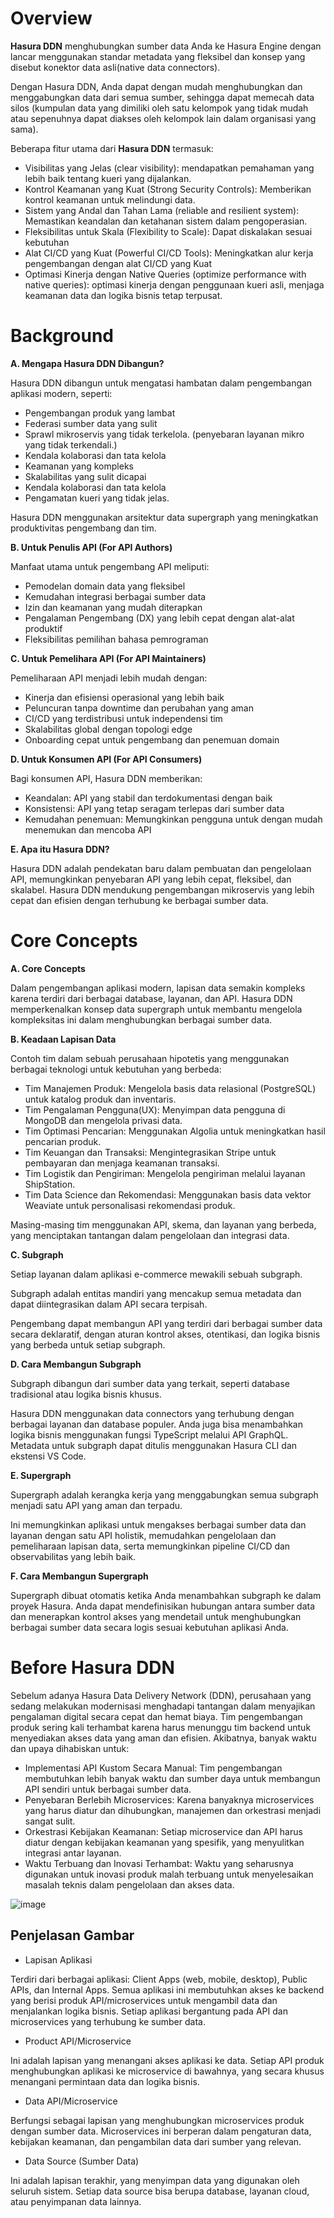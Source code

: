 # Overview

**Hasura DDN** menghubungkan sumber data Anda ke Hasura Engine dengan lancar menggunakan standar metadata yang fleksibel dan konsep yang disebut konektor data asli(native data connectors).

Dengan Hasura DDN, Anda dapat dengan mudah menghubungkan dan menggabungkan data dari semua sumber, sehingga dapat memecah data silos (kumpulan data yang dimiliki oleh satu kelompok yang tidak mudah atau sepenuhnya dapat diakses oleh kelompok lain dalam organisasi yang sama).

Beberapa fitur utama dari **Hasura DDN** termasuk:

- Visibilitas yang Jelas (clear visibility): mendapatkan pemahaman yang lebih baik tentang kueri yang dijalankan.
- Kontrol Keamanan yang Kuat (Strong Security Controls): Memberikan kontrol keamanan untuk melindungi data.
- Sistem yang Andal dan Tahan Lama (reliable and resilient system): Memastikan keandalan dan ketahanan sistem dalam pengoperasian.
- Fleksibilitas untuk Skala (Flexibility to Scale): Dapat diskalakan sesuai kebutuhan
- Alat CI/CD yang Kuat (Powerful CI/CD Tools): Meningkatkan alur kerja pengembangan dengan alat CI/CD yang Kuat
- Optimasi Kinerja dengan Native Queries (optimize performance with native queries): optimasi kinerja dengan penggunaan kueri asli, menjaga keamanan data dan logika bisnis tetap terpusat.

# Background

**A. Mengapa Hasura DDN Dibangun?**

  Hasura DDN dibangun untuk mengatasi hambatan dalam pengembangan aplikasi modern, seperti:

- Pengembangan produk yang lambat
- Federasi sumber data yang sulit
- Sprawl mikroservis yang tidak terkelola. (penyebaran layanan mikro yang tidak terkendali.)
- Kendala kolaborasi dan tata kelola
- Keamanan yang kompleks  
- Skalabilitas yang sulit dicapai
- Kendala kolaborasi dan tata kelola
- Pengamatan kueri yang tidak jelas.

Hasura DDN menggunakan arsitektur data supergraph yang meningkatkan produktivitas pengembang dan tim.

**B. Untuk Penulis API (For API Authors)**

Manfaat utama untuk pengembang API meliputi:

- Pemodelan domain data yang fleksibel
- Kemudahan integrasi berbagai sumber data
- Izin dan keamanan yang mudah diterapkan
- Pengalaman Pengembang (DX) yang lebih cepat dengan alat-alat produktif
- Fleksibilitas pemilihan bahasa pemrograman

**C. Untuk Pemelihara API (For API Maintainers)**

Pemeliharaan API menjadi lebih mudah dengan:

- Kinerja dan efisiensi operasional yang lebih baik
- Peluncuran tanpa downtime dan perubahan yang aman
- CI/CD yang terdistribusi untuk independensi tim
- Skalabilitas global dengan topologi edge
- Onboarding cepat untuk pengembang dan penemuan domain

**D. Untuk Konsumen API (For API Consumers)**

Bagi konsumen API, Hasura DDN memberikan:

- Keandalan: API yang stabil dan terdokumentasi dengan baik
- Konsistensi: API yang tetap seragam terlepas dari sumber data
- Kemudahan penemuan: Memungkinkan pengguna untuk dengan mudah menemukan dan mencoba API

**E. Apa itu Hasura DDN?**

Hasura DDN adalah pendekatan baru dalam pembuatan dan pengelolaan API, memungkinkan penyebaran API yang lebih cepat, fleksibel, dan skalabel. Hasura DDN mendukung pengembangan mikroservis yang lebih cepat dan efisien dengan terhubung ke berbagai sumber data.

# Core Concepts

**A. Core Concepts**

Dalam pengembangan aplikasi modern, lapisan data semakin kompleks karena terdiri dari berbagai database, layanan, dan API. Hasura DDN memperkenalkan konsep data supergraph untuk membantu mengelola kompleksitas ini dalam menghubungkan berbagai sumber data.

**B. Keadaan Lapisan Data**

Contoh tim dalam sebuah perusahaan hipotetis yang menggunakan berbagai teknologi untuk kebutuhan yang berbeda:

- Tim Manajemen Produk: Mengelola basis data relasional (PostgreSQL) untuk katalog produk dan inventaris.
- Tim Pengalaman Pengguna(UX): Menyimpan data pengguna di MongoDB dan mengelola privasi data.
- Tim Optimasi Pencarian: Menggunakan Algolia untuk meningkatkan hasil pencarian produk.
- Tim Keuangan dan Transaksi: Mengintegrasikan Stripe untuk pembayaran dan menjaga keamanan transaksi.
- Tim Logistik dan Pengiriman: Mengelola pengiriman melalui layanan ShipStation.
- Tim Data Science dan Rekomendasi: Menggunakan basis data vektor Weaviate untuk personalisasi rekomendasi produk.
  
Masing-masing tim menggunakan API, skema, dan layanan yang berbeda, yang menciptakan tantangan dalam pengelolaan dan integrasi data.

**C. Subgraph**

Setiap layanan dalam aplikasi e-commerce mewakili sebuah subgraph. 

Subgraph adalah entitas mandiri yang mencakup semua metadata dan dapat diintegrasikan dalam API secara terpisah. 

Pengembang dapat membangun API yang terdiri dari berbagai sumber data secara deklaratif, dengan aturan kontrol akses, otentikasi, dan logika bisnis yang berbeda untuk setiap subgraph.

**D. Cara Membangun Subgraph**

Subgraph dibangun dari sumber data yang terkait, seperti database tradisional atau logika bisnis khusus. 

Hasura DDN menggunakan data connectors yang terhubung dengan berbagai layanan dan database populer. Anda juga bisa menambahkan logika bisnis menggunakan fungsi TypeScript melalui API GraphQL. Metadata untuk subgraph dapat ditulis menggunakan Hasura CLI dan ekstensi VS Code.

**E. Supergraph**

Supergraph adalah kerangka kerja yang menggabungkan semua subgraph menjadi satu API yang aman dan terpadu. 

Ini memungkinkan aplikasi untuk mengakses berbagai sumber data dan layanan dengan satu API holistik, memudahkan pengelolaan dan pemeliharaan lapisan data, serta memungkinkan pipeline CI/CD dan observabilitas yang lebih baik.

**F. Cara Membangun Supergraph**

Supergraph dibuat otomatis ketika Anda menambahkan subgraph ke dalam proyek Hasura. Anda dapat mendefinisikan hubungan antara sumber data dan menerapkan kontrol akses yang mendetail untuk menghubungkan berbagai sumber data secara logis sesuai kebutuhan aplikasi Anda.

# Before Hasura DDN

Sebelum adanya Hasura Data Delivery Network (DDN), perusahaan yang sedang melakukan modernisasi menghadapi tantangan dalam menyajikan pengalaman digital secara cepat dan hemat biaya. Tim pengembangan produk sering kali terhambat karena harus menunggu tim backend untuk menyediakan akses data yang aman dan efisien. Akibatnya, banyak waktu dan upaya dihabiskan untuk:

- Implementasi API Kustom Secara Manual: Tim pengembangan membutuhkan lebih banyak waktu dan sumber daya untuk membangun API sendiri untuk berbagai sumber data.
- Penyebaran Berlebih Microservices: Karena banyaknya microservices yang harus diatur dan dihubungkan, manajemen dan orkestrasi menjadi sangat sulit.
- Orkestrasi Kebijakan Keamanan: Setiap microservice dan API harus diatur dengan kebijakan keamanan yang spesifik, yang menyulitkan integrasi antar layanan.
- Waktu Terbuang dan Inovasi Terhambat: Waktu yang seharusnya digunakan untuk inovasi produk malah terbuang untuk menyelesaikan masalah teknis dalam pengelolaan dan akses data.

![image](https://github.com/user-attachments/assets/5fa2c308-0376-491e-90e5-30588a19ed21)

## Penjelasan Gambar

- Lapisan Aplikasi

Terdiri dari berbagai aplikasi: Client Apps (web, mobile, desktop), Public APIs, dan Internal Apps. Semua aplikasi ini membutuhkan akses ke backend yang berisi produk API/microservices untuk mengambil data dan menjalankan logika bisnis. Setiap aplikasi bergantung pada API dan microservices yang terhubung ke sumber data.

- Product API/Microservice

Ini adalah lapisan yang menangani akses aplikasi ke data. Setiap API produk menghubungkan aplikasi ke microservice di bawahnya, yang secara khusus menangani permintaan data dan logika bisnis.

- Data API/Microservice

Berfungsi sebagai lapisan yang menghubungkan microservices produk dengan sumber data. Microservices ini berperan dalam pengaturan data, kebijakan keamanan, dan pengambilan data dari sumber yang relevan.

- Data Source (Sumber Data)

Ini adalah lapisan terakhir, yang menyimpan data yang digunakan oleh seluruh sistem. Setiap data source bisa berupa database, layanan cloud, atau penyimpanan data lainnya.
